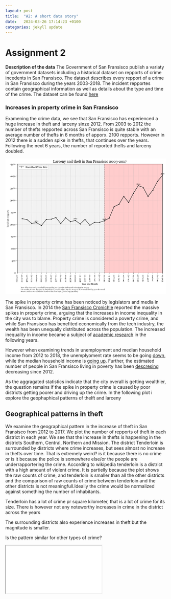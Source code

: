 ```yaml
---
layout: post
title:  "A2: A short data story"
date:   2024-03-26 17:14:23 +0100
categories: jekyll update
---
```


# Assignment 2

**Description of the data**
The Government of San Fransisco publish a variaty of government datasets including a historical dataset on repports of crime incedents in San Fransisco. The dataset describes every repport of a crime in San Fransisco during the years 2003-2018. The incident repportes contain geographical information as well as details about the type and time of the crime. The dataset can be found [here](https://data.sfgov.org/browse?category=Public+Safety)

### Increases in property crime in San Fransisco
Examening the crime data, we see that San Fransisco has experienced a huge increase in theft and larceny sinze 2012. From 2003 to 2012 the number of thefts repported across San Fransisco is quite stable with an average number of thefts in 6 months of apporx. 2100 repports. However in 2012 there is a sudden spike in thefts, that continues over the years. Following the next 6 years, the number of reported thefts and larceny doubled. 

![]( /docs/assets/Larceny_Theft_SF_2003_2017.png)

The spike in property crime has been noticed by legislators and media in San Fransisco. In 2014 the [San Fransisco Cronichle](https://www.latimes.com/local/crime/la-me-aa2-snapshot-sf-crime-20141120-story.html) reported the massive spikes in property crime, arguing that the increases in income inequality in the city was to blame. Property crime is considered a poverty crime, and while San Fransisco has benefited economically from the tech industry, the wealth has been unequally distributed across the population. The increased inequality in income became a subject of [academic research](https://siliconvalleyindicators.org/pdf/income-inequality-2015-06.pdf) in the following years. 

However when examining trends in unemployment and median household income from 2012 to 2018, the unemplyoment rate seems to be going [down](https://fred.stlouisfed.org/series/CASANF0URN), while the median household income is [going up](https://fred.stlouisfed.org/series/MHICA06075A052NCEN). Further, the estimated number of people in San Fransisco living in poverty has been [descresing](https://fred.stlouisfed.org/series/PEAACA06075A647NCEN) decreasing since 2012. 

As the aggragated statistics indicate that the city overall is getting wealthier, the question remains if the spike in property crime is caused by poor districts getting poorer and driving up the crime. In the following plot i explore the geophaphical patterns of thelft and larceny

## Geographical patterns in theft

We examine the geographical pattern in the increase of theft in San Fransisco from 2012 to 2017. We plot the number of repports of theft in each district in each year. We see that the increase in thefts is happening in the districts Southern, Central, Northern and Mission. 
The district Tenderloin is surrounded by districts where crime increases, but sees almost no increase in thefts over time. That is extremely weird? is it because there is no crime or is it because the police is somewhere else/or the people are underrapportering the crime. According to wikipedia tenderloin is a district with a high amount of violent crime. It is partielly because the plot shows the raw counts of crime, and tenderloin is smaller than all the other districts and the comparison of raw counts of crime between tenderloin and the other districts is not meaningfull.Ideally the crime would be normalized against something the number of inhabitants. 

Tenderloin has a lot of crime pr square kilometer, that is a lot of crime for its size. There is however not any noteworthy increases in crime in the district across the years

The surrounding districts also experience increases in theft but the magnitude is smaller. 

Is the pattern similar for other types of crime?


<iframe src="./docs/assets/Thefts_sanfransisco_map_raw_count.html"></iframe>


